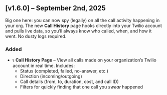 ## [v1.6.0] – September 2nd, 2025

Big one here: you can now spy (legally) on all the call activity happening in your org. The new **Call History** page hooks directly into your Twilio account and pulls live data, so you’ll always know who called, when, and how it went. No dusty logs required.

### Added

- 📞 **Call History Page** – View all calls made on your organization’s Twilio account in real time. Includes:
  - Status (completed, failed, no-answer, etc.)
  - Direction (incoming/outgoing)
  - Call details (from, to, duration, cost, and call ID)
  - Filters for quickly finding that one call you *swear* happened
